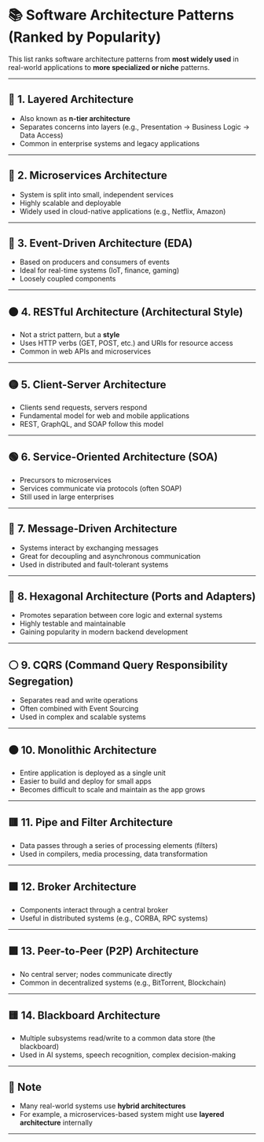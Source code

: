 # 📚 Software Architecture Patterns (Ranked by Popularity)

This list ranks software architecture patterns from **most widely used** in real-world applications to **more specialized or niche** patterns.

---

## 🥇 1. Layered Architecture

- Also known as **n-tier architecture**
- Separates concerns into layers (e.g., Presentation → Business Logic → Data Access)
- Common in enterprise systems and legacy applications

---

## 🥈 2. Microservices Architecture

- System is split into small, independent services
- Highly scalable and deployable
- Widely used in cloud-native applications (e.g., Netflix, Amazon)

---

## 🥉 3. Event-Driven Architecture (EDA)

- Based on producers and consumers of events
- Ideal for real-time systems (IoT, finance, gaming)
- Loosely coupled components

---

## 🟠 4. RESTful Architecture (Architectural Style)

- Not a strict pattern, but a **style**
- Uses HTTP verbs (GET, POST, etc.) and URIs for resource access
- Common in web APIs and microservices

---

## 🟡 5. Client-Server Architecture

- Clients send requests, servers respond
- Fundamental model for web and mobile applications
- REST, GraphQL, and SOAP follow this model

---

## 🟢 6. Service-Oriented Architecture (SOA)

- Precursors to microservices
- Services communicate via protocols (often SOAP)
- Still used in large enterprises

---

## 🔵 7. Message-Driven Architecture

- Systems interact by exchanging messages
- Great for decoupling and asynchronous communication
- Used in distributed and fault-tolerant systems

---

## 🔷 8. Hexagonal Architecture (Ports and Adapters)

- Promotes separation between core logic and external systems
- Highly testable and maintainable
- Gaining popularity in modern backend development

---

## ⚪ 9. CQRS (Command Query Responsibility Segregation)

- Separates read and write operations
- Often combined with Event Sourcing
- Used in complex and scalable systems

---

## ⚫ 10. Monolithic Architecture

- Entire application is deployed as a single unit
- Easier to build and deploy for small apps
- Becomes difficult to scale and maintain as the app grows

---

## 🟥 11. Pipe and Filter Architecture

- Data passes through a series of processing elements (filters)
- Used in compilers, media processing, data transformation

---

## 🟫 12. Broker Architecture

- Components interact through a central broker
- Useful in distributed systems (e.g., CORBA, RPC systems)

---

## 🟪 13. Peer-to-Peer (P2P) Architecture

- No central server; nodes communicate directly
- Common in decentralized systems (e.g., BitTorrent, Blockchain)

---

## 🟨 14. Blackboard Architecture

- Multiple subsystems read/write to a common data store (the blackboard)
- Used in AI systems, speech recognition, complex decision-making

---

## 📌 Note

- Many real-world systems use **hybrid architectures**
- For example, a microservices-based system might use **layered architecture** internally

---
